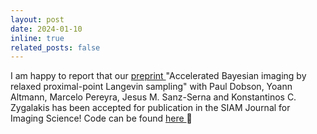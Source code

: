 ```yaml
---
layout: post
date: 2024-01-10
inline: true
related_posts: false
---
```


I am happy to report that our <a href="http://arxiv.org/abs/2308.09460"> preprint </a> "Accelerated Bayesian imaging by relaxed proximal-point Langevin sampling" with Paul Dobson, Yoann Altmann, Marcelo Pereyra, Jesus M. Sanz-Serna and Konstantinos C. Zygalakis has been accepted for publication in the SIAM Journal for Imaging Science! Code can be found <a href="https://github.com/MI2G/accelerated-langevin-imla"> here </a> 🎉